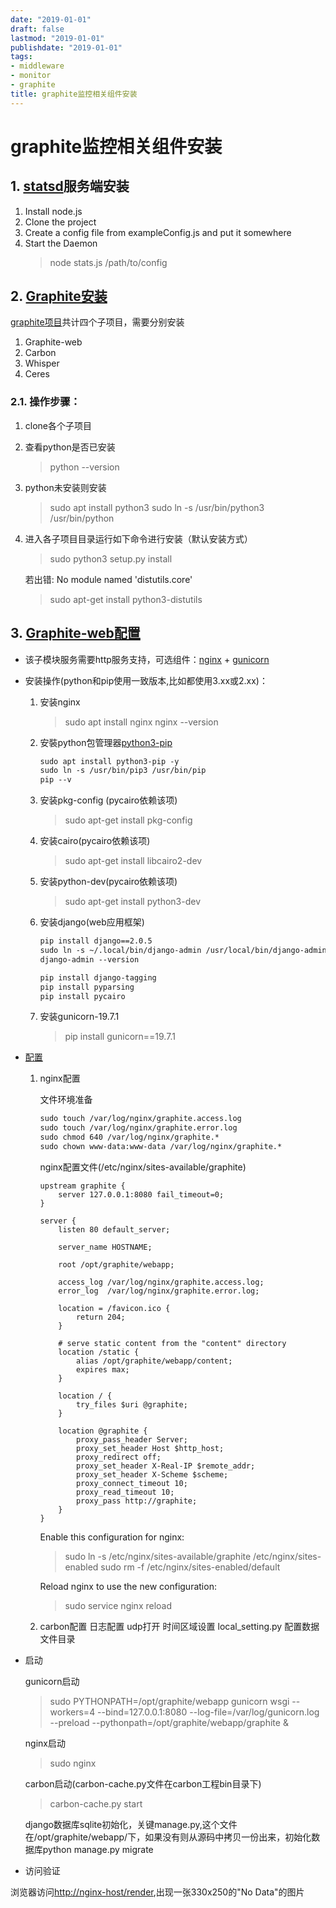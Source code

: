 ```yaml
---
date: "2019-01-01"
draft: false
lastmod: "2019-01-01"
publishdate: "2019-01-01"
tags:
- middleware
- monitor
- graphite
title: graphite监控相关组件安装
---
```


# graphite监控相关组件安装

## 1. [statsd](https://github.com/etsy/statsd)服务端安装

1. Install node.js
2. Clone the project
3. Create a config file from exampleConfig.js and put it somewhere
4. Start the Daemon
    > node stats.js /path/to/config

## 2. [Graphite安装](https://graphite.readthedocs.io/en/latest/index.html)

[graphite项目](https://github.com/graphite-project)共计四个子项目，需要分别安装

1. Graphite-web
2. Carbon
3. Whisper
4. Ceres

### 2.1. 操作步骤：

1. clone各个子项目
2. 查看python是否已安装
   > python --version
3. python未安装则安装
    > sudo apt install python3
    > sudo ln -s /usr/bin/python3 /usr/bin/python
4. 进入各子项目目录运行如下命令进行安装（默认安装方式）
    > sudo python3 setup.py install

    若出错: No module named 'distutils.core'
    > sudo apt-get install python3-distutils

## 3. [Graphite-web配置](https://graphite.readthedocs.io/en/latest/config-webapp.html)

* 该子模块服务需要http服务支持，可选组件：[nginx](https://nginx.org/en/docs/beginners_guide.html) + [gunicorn](https://gunicorn.org/#docs)

* 安装操作(python和pip使用一致版本,比如都使用3.xx或2.xx)：

  1. 安装nginx
     > sudo apt install nginx
     > nginx --version
  2. 安裝python包管理器[python3-pip](https://pip.pypa.io/en/latest/)

      ```txt
      sudo apt install python3-pip -y
      sudo ln -s /usr/bin/pip3 /usr/bin/pip
      pip --v
      ```

  3. 安装pkg-config (pycairo依赖该项)
     > sudo apt-get install pkg-config
  4. 安装cairo(pycairo依赖该项)
     > sudo apt-get install libcairo2-dev
  5. 安装python-dev(pycairo依赖该项)
     > sudo apt-get install python3-dev
  6. 安装django(web应用框架)

      ```txt
     pip install django==2.0.5
     sudo ln -s ~/.local/bin/django-admin /usr/local/bin/django-admin
     django-admin --version

     pip install django-tagging
     pip install pyparsing
     pip install pycairo
      ```

  7. 安装gunicorn-19.7.1
     > pip install gunicorn==19.7.1

* [配置](https://graphite.readthedocs.io/en/latest/config-webapp.html#)

  1. nginx配置

      文件环境准备

      ```txt
      sudo touch /var/log/nginx/graphite.access.log
      sudo touch /var/log/nginx/graphite.error.log
      sudo chmod 640 /var/log/nginx/graphite.*
      sudo chown www-data:www-data /var/log/nginx/graphite.*
      ```

      nginx配置文件(/etc/nginx/sites-available/graphite)

      ```config
      upstream graphite {
          server 127.0.0.1:8080 fail_timeout=0;
      }

      server {
          listen 80 default_server;

          server_name HOSTNAME;

          root /opt/graphite/webapp;

          access_log /var/log/nginx/graphite.access.log;
          error_log  /var/log/nginx/graphite.error.log;

          location = /favicon.ico {
              return 204;
          }

          # serve static content from the "content" directory
          location /static {
              alias /opt/graphite/webapp/content;
              expires max;
          }

          location / {
              try_files $uri @graphite;
          }

          location @graphite {
              proxy_pass_header Server;
              proxy_set_header Host $http_host;
              proxy_redirect off;
              proxy_set_header X-Real-IP $remote_addr;
              proxy_set_header X-Scheme $scheme;
              proxy_connect_timeout 10;
              proxy_read_timeout 10;
              proxy_pass http://graphite;
          }
      }
      ```

      Enable this configuration for nginx:

      > sudo ln -s /etc/nginx/sites-available/graphite  /etc/nginx/sites-enabled
      > sudo rm -f /etc/nginx/sites-enabled/default

      Reload nginx to use the new configuration:

      > sudo service nginx reload

  2. carbon配置
      日志配置
      udp打开
      时间区域设置 local_setting.py
      配置数据文件目录

* 启动

    gunicorn启动

    > sudo PYTHONPATH=/opt/graphite/webapp gunicorn wsgi --workers=4 --bind=127.0.0.1:8080 --log-file=/var/log/gunicorn.log --preload --pythonpath=/opt/graphite/webapp/graphite &

    nginx启动

    > sudo nginx

    carbon启动(carbon-cache.py文件在carbon工程bin目录下)
    > carbon-cache.py start

    django数据库sqlite初始化，关键manage.py,这个文件在/opt/graphite/webapp/下，如果没有则从源码中拷贝一份出来，初始化数据库python manage.py migrate

* 访问验证

浏览器访问<http://nginx-host/render>,出现一张330x250的"No Data"的图片
  